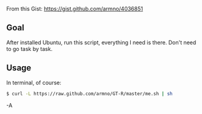 From this Gist: https://gist.github.com/armno/4036851

## Goal

After installed Ubuntu, run this script, everything I need is there. Don't need to go task by task.

## Usage

In terminal, of course:

```sh
$ curl -L https://raw.github.com/armno/GT-R/master/me.sh | sh
```

-A